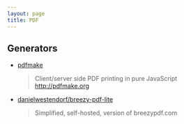 ```yaml
---
layout: page
title: PDF
---
```


## Generators

- [pdfmake](https://github.com/bpampuch/pdfmake)

  > Client/server side PDF printing in pure JavaScript http://pdfmake.org

- [danielwestendorf/breezy-pdf-lite](https://github.com/danielwestendorf/breezy-pdf-lite)

  > Simplified, self-hosted, version of breezypdf.com
